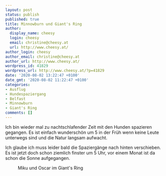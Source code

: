 ```yaml
---
layout: post
status: publish
published: true
title: Minnowburn und Giant's Ring
author:
  display_name: cheesy
  login: cheesy
  email: christine@cheesy.at
  url: http://www.cheesy.at/
author_login: cheesy
author_email: christine@cheesy.at
author_url: http://www.cheesy.at/
wordpress_id: 41829
wordpress_url: http://www.cheesy.at/?p=41829
date: '2020-08-02 13:22:47 +0100'
date_gmt: '2020-08-02 11:22:47 +0100'
categories:
- Ausflug
- Hundespaziergang
- Belfast
- Minnowburn
- Giant's Ring
comments: []
---
```

<!-- wp:paragraph -->
Ich bin wieder mal zu nachtschlafender Zeit mit den Hunden spazieren gegangen. Es ist einfach wunderschön um 5 in der Früh wenn keine Leute unterwegs sind und die Natur langsam aufwacht.
<!-- /wp:paragraph -->
<!-- wp:paragraph -->
Ich glaube ich muss leider bald die Spaziergänge nach hinten verschieben. Es ist jetzt doch schon ziemlich finster um 5 Uhr, vor einem Monat ist da schon die Sonne aufgegangen.
<!-- /wp:paragraph -->
<!-- wp:image {"id":41820,"linkDestination":"custom"} -->
<figure class="wp-block-image"><a href="http://www.cheesy.at/fotos/ausfluege/2020-2/minnowburn-und-giant-ring/"><img src="http://www.cheesy.at/wp-content/uploads/Minnowburn-und-Giant-Ring-008.jpg" alt="" class="wp-image-41820"></a><br>
<figcaption>Miku und Oscar im Giant's Ring</figcaption>
</figure>
<!-- /wp:image -->
